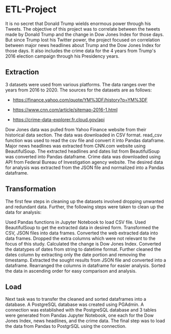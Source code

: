 # ETL-Project

It is no secret that Donald Trump wields enormous power through his Tweets. The objective of this project was to correlate between the tweets made by Donald Trump and the change in Dow Jones Index for those days. But since Trump lost his Twitter power, the project focused on correlation between major news headlines about Trump and the Dow Jones Index for those days. It also includes the crime data for the 4 years from Trump's 2016 election campaign through his Presidency years.


## Extraction

3 datasets were used from various platforms. The data ranges over the years from 2016 to 2020. The sources for the datasets are as follows:

* https://finance.yahoo.com/quote/YM%3DF/history?p=YM%3DF

*  https://www.cnn.com/article/sitemap-2016-1.html

* https://crime-data-explorer.fr.cloud.gov/api

Dow Jones data was pulled from Yahoo Finance website from their historical data section. The data was downloaded in CSV format. read_csv function was used to read the csv file and convert it into Pandas dataframe.
Major news headlines was extracted from CNN.com website using BeautifulSoup. The extracted headlines and dates list from BeautifulSoup was converted into Pandas dataframe.
Crime data was downloaded using API from Federal Bureau of Investigation agency website. The desired data for analysis was extracted from the JSON file and normalized into a Pandas dataframe.


## Transformation

The first few steps in cleaning up the datasets involved dropping unwanted and redundant data. Further, the following steps were taken to clean up the data for analysis:

Used Pandas functions in Jupyter Notebook to load CSV file.
Used BeautifulSoup to get the extracted data in desired form.
Transformed the CSV, JSON files into data frames.
Converted the web extracted data into data frames.
Dropped the extra columns which were not relevant to the focus of this study.
Calculated the change is Dow Jones Index.
Converted the datatypes of dates from string to datetime format.
Further cleaned the dates column by extracting only the date portion and removing the timestamp.
Extracted the sought results from JSON file and converted into a dataframe.
Rearranged the columns in dataframe for easier analysis.
Sorted the data in ascending order for easy comparison and analysis.


## Load

Next task was to transfer the cleaned and sorted dataframes into a database. A PostgreSQL database was created using PGAdmin. A connection was established with the PostgreSQL database and 3 tables were generated from Pandas Jupyter Notebook, one each for the Dow Jones Index, news headlines, and the crime data. The final step was to load the data from Pandas to PostgrSQL using the connection.



